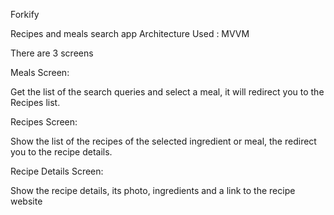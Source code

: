Forkify

Recipes and meals search app
Architecture Used : MVVM

There are 3 screens

Meals Screen:

Get the list of the search queries and select a meal, it will redirect you to the Recipes list.

Recipes Screen:

Show the list of the recipes of the selected ingredient or meal, the redirect you to the recipe details.

Recipe Details Screen:

Show the recipe details, its photo, ingredients and a link to the recipe website
